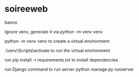 # soireeweb

baono

Ignore venv, generate it via python -m venv venv

python -m venv venv to create a virtual environment

.\venv\Scripts\activate to run the virtual environment

run pip install -r requirements.txt to install dependencies

run Django command to run server
python manage.py runserver
